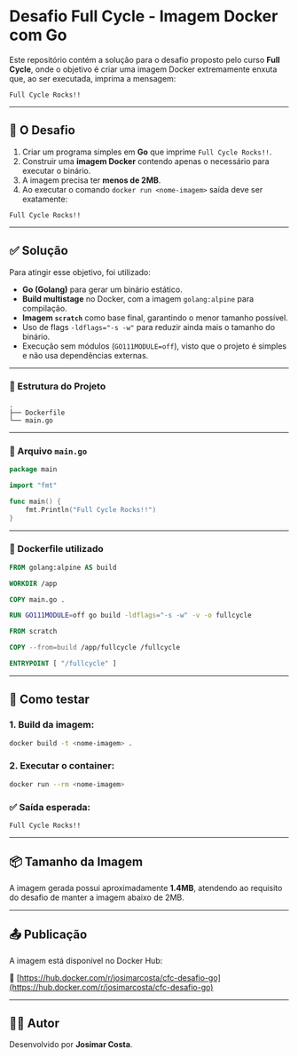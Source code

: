# Desafio Full Cycle - Imagem Docker com Go

Este repositório contém a solução para o desafio proposto pelo curso **Full Cycle**, onde o objetivo é criar uma imagem Docker extremamente enxuta que, ao ser executada, imprima a mensagem:

```
Full Cycle Rocks!!
```

---

## 🧩 O Desafio

1. Criar um programa simples em **Go** que imprime `Full Cycle Rocks!!`.
2. Construir uma **imagem Docker** contendo apenas o necessário para executar o binário.
3. A imagem precisa ter **menos de 2MB**.
4. Ao executar o comando `docker run <nome-imagem>` saída deve ser exatamente:


```
Full Cycle Rocks!!
```

---

## ✅ Solução

Para atingir esse objetivo, foi utilizado:

- **Go (Golang)** para gerar um binário estático.
- **Build multistage** no Docker, com a imagem `golang:alpine` para compilação.
- **Imagem `scratch`** como base final, garantindo o menor tamanho possível.
- Uso de flags `-ldflags="-s -w"` para reduzir ainda mais o tamanho do binário.
- Execução sem módulos (`GO111MODULE=off`), visto que o projeto é simples e não usa dependências externas.

---

### 📁 Estrutura do Projeto

```
.
├── Dockerfile
└── main.go
```

---

### 📄 Arquivo `main.go`

```go
package main

import "fmt"

func main() {
    fmt.Println("Full Cycle Rocks!!")
}
```

---

### 🐳 Dockerfile utilizado

```Dockerfile
FROM golang:alpine AS build

WORKDIR /app

COPY main.go .

RUN GO111MODULE=off go build -ldflags="-s -w" -v -o fullcycle

FROM scratch

COPY --from=build /app/fullcycle /fullcycle

ENTRYPOINT [ "/fullcycle" ]
```

---

## 🚀 Como testar

### 1. Build da imagem:

```bash
docker build -t <nome-imagem> .
```

### 2. Executar o container:

```bash
docker run --rm <nome-imagem>
```

### ✅ Saída esperada:

```
Full Cycle Rocks!!
```

---

## 📦 Tamanho da Imagem

A imagem gerada possui aproximadamente **1.4MB**, atendendo ao requisito do desafio de manter a imagem abaixo de 2MB.

---

## 📤 Publicação

A imagem está disponível no Docker Hub:

🔗 [https://hub.docker.com/r/josimarcosta/cfc-desafio-go](https://hub.docker.com/r/josimarcosta/cfc-desafio-go)

---

## 👨‍💻 Autor

Desenvolvido por **Josimar Costa**.